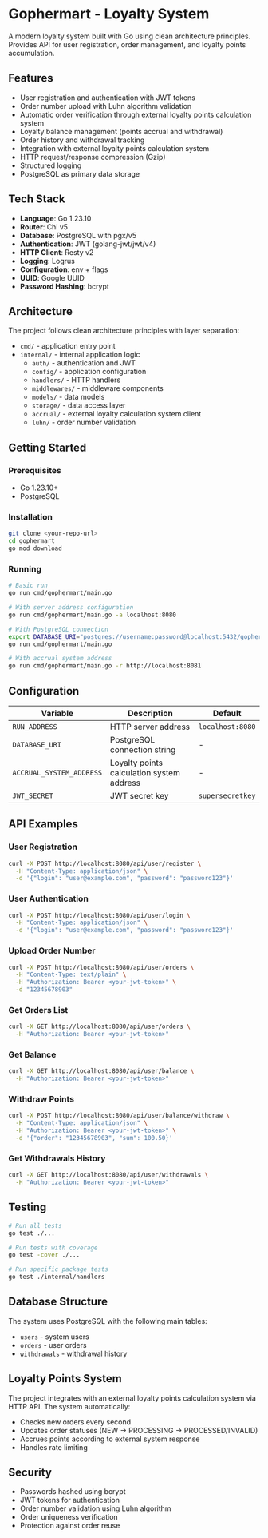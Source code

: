 # Gophermart - Loyalty System

A modern loyalty system built with Go using clean architecture principles. Provides API for user registration, order management, and loyalty points accumulation.

## Features

- User registration and authentication with JWT tokens
- Order number upload with Luhn algorithm validation
- Automatic order verification through external loyalty points calculation system
- Loyalty balance management (points accrual and withdrawal)
- Order history and withdrawal tracking
- Integration with external loyalty points calculation system
- HTTP request/response compression (Gzip)
- Structured logging
- PostgreSQL as primary data storage

## Tech Stack

- **Language**: Go 1.23.10
- **Router**: Chi v5
- **Database**: PostgreSQL with pgx/v5
- **Authentication**: JWT (golang-jwt/jwt/v4)
- **HTTP Client**: Resty v2
- **Logging**: Logrus
- **Configuration**: env + flags
- **UUID**: Google UUID
- **Password Hashing**: bcrypt

## Architecture

The project follows clean architecture principles with layer separation:

- `cmd/` - application entry point
- `internal/` - internal application logic
  - `auth/` - authentication and JWT
  - `config/` - application configuration
  - `handlers/` - HTTP handlers
  - `middlewares/` - middleware components
  - `models/` - data models
  - `storage/` - data access layer
  - `accrual/` - external loyalty calculation system client
  - `luhn/` - order number validation

## Getting Started

### Prerequisites

- Go 1.23.10+
- PostgreSQL

### Installation

```bash
git clone <your-repo-url>
cd gophermart
go mod download
```

### Running

```bash
# Basic run
go run cmd/gophermart/main.go

# With server address configuration
go run cmd/gophermart/main.go -a localhost:8080

# With PostgreSQL connection
export DATABASE_URI="postgres://username:password@localhost:5432/gophermart?sslmode=disable"
go run cmd/gophermart/main.go

# With accrual system address
go run cmd/gophermart/main.go -r http://localhost:8081
```

## Configuration

| Variable | Description | Default |
|----------|-------------|---------|
| `RUN_ADDRESS` | HTTP server address | `localhost:8080` |
| `DATABASE_URI` | PostgreSQL connection string | - |
| `ACCRUAL_SYSTEM_ADDRESS` | Loyalty points calculation system address | - |
| `JWT_SECRET` | JWT secret key | `supersecretkey` |

## API Examples

### User Registration

```bash
curl -X POST http://localhost:8080/api/user/register \
  -H "Content-Type: application/json" \
  -d '{"login": "user@example.com", "password": "password123"}'
```

### User Authentication

```bash
curl -X POST http://localhost:8080/api/user/login \
  -H "Content-Type: application/json" \
  -d '{"login": "user@example.com", "password": "password123"}'
```

### Upload Order Number

```bash
curl -X POST http://localhost:8080/api/user/orders \
  -H "Content-Type: text/plain" \
  -H "Authorization: Bearer <your-jwt-token>" \
  -d "12345678903"
```

### Get Orders List

```bash
curl -X GET http://localhost:8080/api/user/orders \
  -H "Authorization: Bearer <your-jwt-token>"
```

### Get Balance

```bash
curl -X GET http://localhost:8080/api/user/balance \
  -H "Authorization: Bearer <your-jwt-token>"
```

### Withdraw Points

```bash
curl -X POST http://localhost:8080/api/user/balance/withdraw \
  -H "Content-Type: application/json" \
  -H "Authorization: Bearer <your-jwt-token>" \
  -d '{"order": "12345678903", "sum": 100.50}'
```

### Get Withdrawals History

```bash
curl -X GET http://localhost:8080/api/user/withdrawals \
  -H "Authorization: Bearer <your-jwt-token>"
```

## Testing

```bash
# Run all tests
go test ./...

# Run tests with coverage
go test -cover ./...

# Run specific package tests
go test ./internal/handlers
```

## Database Structure

The system uses PostgreSQL with the following main tables:

- `users` - system users
- `orders` - user orders
- `withdrawals` - withdrawal history

## Loyalty Points System

The project integrates with an external loyalty points calculation system via HTTP API. The system automatically:

- Checks new orders every second
- Updates order statuses (NEW → PROCESSING → PROCESSED/INVALID)
- Accrues points according to external system response
- Handles rate limiting

## Security

- Passwords hashed using bcrypt
- JWT tokens for authentication
- Order number validation using Luhn algorithm
- Order uniqueness verification
- Protection against order reuse

